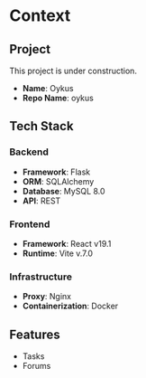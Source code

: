 # Context

## Project

This project is under construction.

- **Name**: Oykus
- **Repo Name**: oykus

## Tech Stack

### Backend

- **Framework**: Flask
- **ORM**: SQLAlchemy
- **Database**: MySQL 8.0
- **API**: REST

### Frontend

- **Framework**: React v19.1
- **Runtime**: Vite v.7.0

### Infrastructure

- **Proxy**: Nginx
- **Containerization**: Docker

## Features

- Tasks
- Forums
